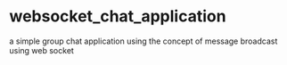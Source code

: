 # websocket_chat_application
a simple group chat application using the concept of message broadcast using web socket
